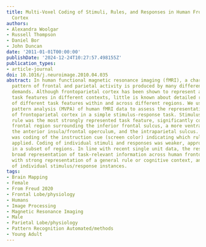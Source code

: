 ```yaml
---
title: Multi-Voxel Coding of Stimuli, Rules, and Responses in Human Frontoparietal
  Cortex
authors:
- Alexandra Woolgar
- Russell Thompson
- Daniel Bor
- John Duncan
date: '2011-01-01T00:00:00'
publishDate: '2024-12-24T10:27:57.498155Z'
publication_types:
- article-journal
doi: 10.1016/j.neuroimage.2010.04.035
abstract: In human functional magnetic resonance imaging (fMRI), a characteristic
  pattern of frontal and parietal activity is produced by many different cognitive
  demands. Although frontoparietal cortex has been shown to represent a variety of
  task features in different contexts, little is known about detailed representation
  of different task features within and across different regions. We used multi-voxel
  pattern analysis (MVPA) of human fMRI data to assess the representational content
  of frontoparietal cortex in a simple stimulus-response task. Stimulus-response mapping
  rule was the most strongly represented task feature, significantly coded in a lateral
  frontal region surrounding the inferior frontal sulcus, a more ventral region including
  the anterior insula/frontal operculum, and the intraparietal sulcus. Next strongest
  was coding of the instruction cue (screen color) indicating which rule should be
  applied. Coding of individual stimuli and responses was weaker, approaching significance
  in a subset of regions. In line with recent single unit data, the results show a
  broad representation of task-relevant information across human frontoparietal cortex,
  with strong representation of a general rule or cognitive context, and weaker coding
  of individual stimulus/response instances.
tags:
- Brain Mapping
- Female
- From Freud 2020
- Frontal Lobe/physiology
- Humans
- Image Processing
- Magnetic Resonance Imaging
- Male
- Parietal Lobe/physiology
- Pattern Recognition Automated/methods
- Young Adult
---
```

